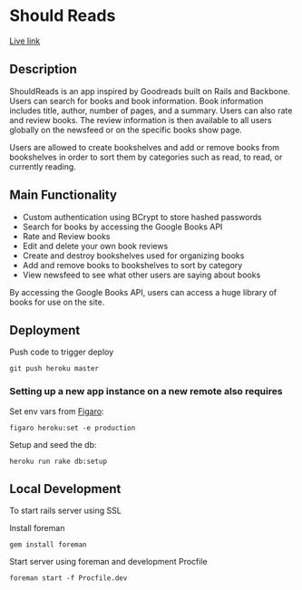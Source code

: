 # Should Reads
[Live link](https://www.shouldreads.net)

## Description
ShouldReads is an app inspired by Goodreads built on Rails and Backbone.
Users can search for books and book information.  Book information
includes title, author, number of pages, and a summary.  Users can also
rate and review books.  The review information is then available to all
users globally on the newsfeed or on the specific books show page.

Users are allowed to create bookshelves and add or remove books from
bookshelves in order to sort them by categories such as read, to read,
or currently reading.

## Main Functionality

* Custom authentication using BCrypt to store hashed passwords
* Search for books by accessing the Google Books API
* Rate and Review books
* Edit and delete your own book reviews
* Create and destroy bookshelves used for organizing books
* Add and remove books to bookshelves to sort by category
* View newsfeed to see what other users are saying about books

By accessing the Google Books API, users can access a huge library of
books for use on the site.

## Deployment

Push code to trigger deploy

`git push heroku master`

### Setting up a new app instance on a new remote also requires

Set env vars from [Figaro](https://github.com/laserlemon/figaro):

`figaro heroku:set -e production`

Setup and seed the db:

`heroku run rake db:setup`

## Local Development

To start rails server using SSL

Install foreman

`gem install foreman`

Start server using foreman and development Procfile

`foreman start -f Procfile.dev`
